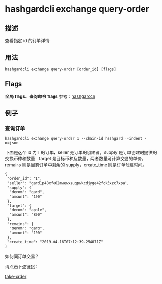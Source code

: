 # hashgardcli exchange query-order

## 描述

查看指定 id 的订单详情

## 用法

```shell
hashgardcli exchange query-order [order_id] [flags]
```

## Flags

 **全局 flags、查询命令 flags** 参考：[hashgardcli](../README.md)

## 例子

### 查询订单

```shell
hashgardcli exchange query-order 1 --chain-id hashgard --indent -o=json
```

下面是这个 id 为 1 的订单，seller 是订单的创建者，supply 是订单创建时提供的交换币种和数量，target 是目标币种及数量，两者数量可计算交易的单价，remains 则是目前订单中剩余的 supply，create_time 则是订单创建时间。

```txt
{
 "order_id": "1",
 "seller": "gard1p48xfe62mwewxzuqpwkcdjyge42fck6xzc7xpa",
 "supply": {
  "denom": "gard",
  "amount": "100"
 },
 "target": {
  "denom": "apple",
  "amount": "800"
 },
 "remains": {
  "denom": "gard",
  "amount": "100"
 },
 "create_time": "2019-04-16T07:12:39.254071Z"
}
```

如何同订单交易？

请点击下述链接：

[take-order](take-order.md)

